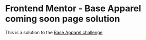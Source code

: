 # Frontend Mentor - Base Apparel coming soon page solution

This is a solution to the [Base Apparel challenge ](https://github.com/sarahmhd/Front-End-challenges/blob/main/base-apparel-coming-soon-master/design/darkDesign.png)
